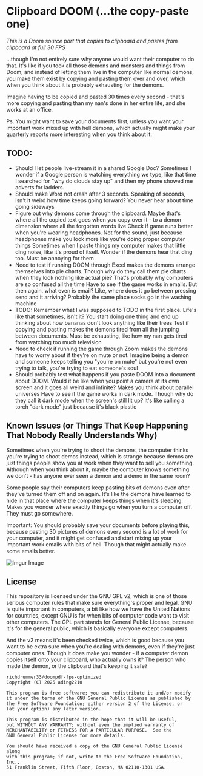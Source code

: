 # Clipboard DOOM (...the copy-paste one)

*This is a Doom source port that copies to clipboard and pastes from clipboard at full 30 FPS*

...though I'm not entirely sure why anyone would want their computer to do that. It's like if you took all those demons and monsters and things from Doom, and instead of letting them live in the computer like normal demons, you make them exist by copying and pasting them over and over, which when you think about it is probably exhausting for the demons. 

Imagine having to be copied and pasted 30 times every second - that's more copying and pasting than my nan's done in her entire life, and she works at an office. 

Ps. You might want to save your documents first, unless you want your important work mixed up with hell demons, which actually might make your quarterly reports more interesting when you think about it.

## TODO: 
- Should I let people live-stream it in a shared Google Doc? Sometimes I wonder if a Google person is watching everything we type, like that time I searched for "why do clouds stay up" and then my phone showed me adverts for ladders. 
- Should make Word not crash after 3 seconds. Speaking of seconds, isn't it weird how time keeps going forward? You never hear about time going sideways
- Figure out why demons come through the clipboard. Maybe that's where all the copied text goes when you copy over it - to a demon dimension where all the forgotten words live
Check if game runs better when you're wearing headphones. Not for the sound, just because headphones make you look more like you're doing proper computer things
Sometimes when I paste things my computer makes that little ding noise, like it's proud of itself. Wonder if the demons hear that ding too. Must be annoying for them
- Need to test if running DOOM through Excel makes the demons arrange themselves into pie charts. Though why do they call them pie charts when they look nothing like actual pie? That's probably why computers are so confused all the time
Have to see if the game works in emails. But then again, what even is email? Like, where does it go between pressing send and it arriving? Probably the same place socks go in the washing machine
- TODO: Remember what I was supposed to TODO in the first place. Life's like that sometimes, isn't it? You start doing one thing and end up thinking about how bananas don't look anything like their trees
Test if copying and pasting makes the demons tired from all the jumping between documents. Must be exhausting, like how my nan gets tired from watching too much television
- Need to check if running the game through Zoom makes the demons have to worry about if they're on mute or not. Imagine being a demon and someone keeps telling you "you're on mute" but you're not even trying to talk, you're trying to eat someone's soul
- Should probably test what happens if you paste DOOM into a document about DOOM. Would it be like when you point a camera at its own screen and it goes all weird and infinite? Makes you think about parallel universes
Have to see if the game works in dark mode. Though why do they call it dark mode when the screen's still lit up? It's like calling a torch "dark mode" just because it's black plastic

## Known Issues (or Things That Keep Happening That Nobody Really Understands Why)
Sometimes when you're trying to shoot the demons, the computer thinks you're trying to shoot demos instead, which is strange because demos are just things people show you at work when they want to sell you something. Although when you think about it, maybe the computer knows something we don't - has anyone ever seen a demon and a demo in the same room?

Some people say their computers keep pasting bits of demons even after they've turned them off and on again. It's like the demons have learned to hide in that place where the computer keeps things when it's sleeping. Makes you wonder where exactly things go when you turn a computer off. They must go somewhere.

Important: You should probably save your documents before playing this, because pasting 30 pictures of demons every second is a lot of work for your computer, and it might get confused and start mixing up your important work emails with bits of hell. Though that might actually make some emails better.

![Imgur Image](https://i.imgur.com/DABz1CJ.png)

## License
This repository is licensed under the GNU GPL v2, which is one of those serious computer rules that make sure everything's proper and legal. GNU is quite important in computers, a bit like how we have the United Nations for countries, except GNU is for when bits of computer code want to visit other computers. The GPL part stands for General Public License, because it's for the general public, which is basically everyone except computers.

And the v2 means it's been checked twice, which is good because you want to be extra sure when you're dealing with demons, even if they're just computer ones. Though it does make you wonder - if a computer demon copies itself onto your clipboard, who actually owns it? The person who made the demon, or the clipboard that's keeping it safe?

```
richdrummer33/doompdf-fps-optimized
Copyright (C) 2025 ading2210

This program is free software; you can redistribute it and/or modify
it under the terms of the GNU General Public License as published by
the Free Software Foundation; either version 2 of the License, or
(at your option) any later version.

This program is distributed in the hope that it will be useful,
but WITHOUT ANY WARRANTY; without even the implied warranty of
MERCHANTABILITY or FITNESS FOR A PARTICULAR PURPOSE.  See the
GNU General Public License for more details.

You should have received a copy of the GNU General Public License along
with this program; if not, write to the Free Software Foundation, Inc.,
51 Franklin Street, Fifth Floor, Boston, MA 02110-1301 USA.
```
